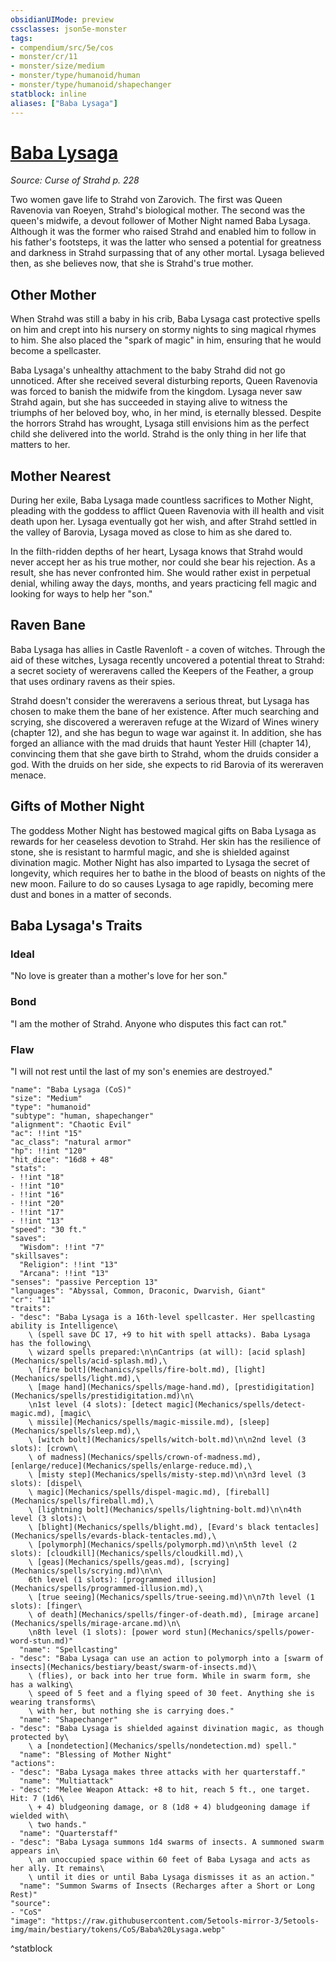 ```yaml
---
obsidianUIMode: preview
cssclasses: json5e-monster
tags:
- compendium/src/5e/cos
- monster/cr/11
- monster/size/medium
- monster/type/humanoid/human
- monster/type/humanoid/shapechanger
statblock: inline
aliases: ["Baba Lysaga"]
---
```

# [Baba Lysaga](Mechanics\bestiary\npc/baba-lysaga-cos.md)
*Source: Curse of Strahd p. 228*  

Two women gave life to Strahd von Zarovich. The first was Queen Ravenovia van Roeyen, Strahd's biological mother. The second was the queen's midwife, a devout follower of Mother Night named Baba Lysaga. Although it was the former who raised Strahd and enabled him to follow in his father's footsteps, it was the latter who sensed a potential for greatness and darkness in Strahd surpassing that of any other mortal. Lysaga believed then, as she believes now, that she is Strahd's true mother.

## Other Mother

When Strahd was still a baby in his crib, Baba Lysaga cast protective spells on him and crept into his nursery on stormy nights to sing magical rhymes to him. She also placed the "spark of magic" in him, ensuring that he would become a spellcaster.

Baba Lysaga's unhealthy attachment to the baby Strahd did not go unnoticed. After she received several disturbing reports, Queen Ravenovia was forced to banish the midwife from the kingdom. Lysaga never saw Strahd again, but she has succeeded in staying alive to witness the triumphs of her beloved boy, who, in her mind, is eternally blessed. Despite the horrors Strahd has wrought, Lysaga still envisions him as the perfect child she delivered into the world. Strahd is the only thing in her life that matters to her.

## Mother Nearest

During her exile, Baba Lysaga made countless sacrifices to Mother Night, pleading with the goddess to afflict Queen Ravenovia with ill health and visit death upon her. Lysaga eventually got her wish, and after Strahd settled in the valley of Barovia, Lysaga moved as close to him as she dared to.

In the filth-ridden depths of her heart, Lysaga knows that Strahd would never accept her as his true mother, nor could she bear his rejection. As a result, she has never confronted him. She would rather exist in perpetual denial, whiling away the days, months, and years practicing fell magic and looking for ways to help her "son."

## Raven Bane

Baba Lysaga has allies in Castle Ravenloft - a coven of witches. Through the aid of these witches, Lysaga recently uncovered a potential threat to Strahd: a secret society of wereravens called the Keepers of the Feather, a group that uses ordinary ravens as their spies.

Strahd doesn't consider the wereravens a serious threat, but Lysaga has chosen to make them the bane of her existence. After much searching and scrying, she discovered a wereraven refuge at the Wizard of Wines winery (chapter 12), and she has begun to wage war against it. In addition, she has forged an alliance with the mad druids that haunt Yester Hill (chapter 14), convincing them that she gave birth to Strahd, whom the druids consider a god. With the druids on her side, she expects to rid Barovia of its wereraven menace.

## Gifts of Mother Night

The goddess Mother Night has bestowed magical gifts on Baba Lysaga as rewards for her ceaseless devotion to Strahd. Her skin has the resilience of stone, she is resistant to harmful magic, and she is shielded against divination magic. Mother Night has also imparted to Lysaga the secret of longevity, which requires her to bathe in the blood of beasts on nights of the new moon. Failure to do so causes Lysaga to age rapidly, becoming mere dust and bones in a matter of seconds.

## Baba Lysaga's Traits

### Ideal

"No love is greater than a mother's love for her son."

### Bond

"I am the mother of Strahd. Anyone who disputes this fact can rot."

### Flaw

"I will not rest until the last of my son's enemies are destroyed."

```statblock
"name": "Baba Lysaga (CoS)"
"size": "Medium"
"type": "humanoid"
"subtype": "human, shapechanger"
"alignment": "Chaotic Evil"
"ac": !!int "15"
"ac_class": "natural armor"
"hp": !!int "120"
"hit_dice": "16d8 + 48"
"stats":
- !!int "18"
- !!int "10"
- !!int "16"
- !!int "20"
- !!int "17"
- !!int "13"
"speed": "30 ft."
"saves":
  "Wisdom": !!int "7"
"skillsaves":
  "Religion": !!int "13"
  "Arcana": !!int "13"
"senses": "passive Perception 13"
"languages": "Abyssal, Common, Draconic, Dwarvish, Giant"
"cr": "11"
"traits":
- "desc": "Baba Lysaga is a 16th-level spellcaster. Her spellcasting ability is Intelligence\
    \ (spell save DC 17, +9 to hit with spell attacks). Baba Lysaga has the following\
    \ wizard spells prepared:\n\nCantrips (at will): [acid splash](Mechanics/spells/acid-splash.md),\
    \ [fire bolt](Mechanics/spells/fire-bolt.md), [light](Mechanics/spells/light.md),\
    \ [mage hand](Mechanics/spells/mage-hand.md), [prestidigitation](Mechanics/spells/prestidigitation.md)\n\
    \n1st level (4 slots): [detect magic](Mechanics/spells/detect-magic.md), [magic\
    \ missile](Mechanics/spells/magic-missile.md), [sleep](Mechanics/spells/sleep.md),\
    \ [witch bolt](Mechanics/spells/witch-bolt.md)\n\n2nd level (3 slots): [crown\
    \ of madness](Mechanics/spells/crown-of-madness.md), [enlarge/reduce](Mechanics/spells/enlarge-reduce.md),\
    \ [misty step](Mechanics/spells/misty-step.md)\n\n3rd level (3 slots): [dispel\
    \ magic](Mechanics/spells/dispel-magic.md), [fireball](Mechanics/spells/fireball.md),\
    \ [lightning bolt](Mechanics/spells/lightning-bolt.md)\n\n4th level (3 slots):\
    \ [blight](Mechanics/spells/blight.md), [Evard's black tentacles](Mechanics/spells/evards-black-tentacles.md),\
    \ [polymorph](Mechanics/spells/polymorph.md)\n\n5th level (2 slots): [cloudkill](Mechanics/spells/cloudkill.md),\
    \ [geas](Mechanics/spells/geas.md), [scrying](Mechanics/spells/scrying.md)\n\n\
    6th level (1 slots): [programmed illusion](Mechanics/spells/programmed-illusion.md),\
    \ [true seeing](Mechanics/spells/true-seeing.md)\n\n7th level (1 slots): [finger\
    \ of death](Mechanics/spells/finger-of-death.md), [mirage arcane](Mechanics/spells/mirage-arcane.md)\n\
    \n8th level (1 slots): [power word stun](Mechanics/spells/power-word-stun.md)"
  "name": "Spellcasting"
- "desc": "Baba Lysaga can use an action to polymorph into a [swarm of insects](Mechanics/bestiary/beast/swarm-of-insects.md)\
    \ (flies), or back into her true form. While in swarm form, she has a walking\
    \ speed of 5 feet and a flying speed of 30 feet. Anything she is wearing transforms\
    \ with her, but nothing she is carrying does."
  "name": "Shapechanger"
- "desc": "Baba Lysaga is shielded against divination magic, as though protected by\
    \ a [nondetection](Mechanics/spells/nondetection.md) spell."
  "name": "Blessing of Mother Night"
"actions":
- "desc": "Baba Lysaga makes three attacks with her quarterstaff."
  "name": "Multiattack"
- "desc": "Melee Weapon Attack: +8 to hit, reach 5 ft., one target. Hit: 7 (1d6\
    \ + 4) bludgeoning damage, or 8 (1d8 + 4) bludgeoning damage if wielded with\
    \ two hands."
  "name": "Quarterstaff"
- "desc": "Baba Lysaga summons 1d4 swarms of insects. A summoned swarm appears in\
    \ an unoccupied space within 60 feet of Baba Lysaga and acts as her ally. It remains\
    \ until it dies or until Baba Lysaga dismisses it as an action."
  "name": "Summon Swarms of Insects (Recharges after a Short or Long Rest)"
"source":
- "CoS"
"image": "https://raw.githubusercontent.com/5etools-mirror-3/5etools-img/main/bestiary/tokens/CoS/Baba%20Lysaga.webp"
```
^statblock